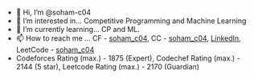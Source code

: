 - 👋 Hi, I’m @soham-c04
- 👀 I’m interested in... Competitive Programming and Machine Learning
- 🌱 I’m currently learning... CP and ML.
- 📫 How to reach me ... CF - [soham_c04](https://codeforces.com/profile/soham_c04), CC - [soham_c04](https://www.codechef.com/users/soham_c04), [LinkedIn](https://www.linkedin.com/in/soham-chakraborty-02b55329a/), LeetCode - [soham_c04](https://leetcode.com/u/soham_c04/)
- Codeforces Rating (max.) - 1875 (Expert), Codechef Rating (max.) - 2144 (5 star), Leetcode Rating (max.) - 2170 (Guardian)

<!---
soham-c04/soham-c04 is a ✨ special ✨ repository because its `README.md` (this file) appears on your GitHub profile.
You can click the Preview link to take a look at your changes.
--->
